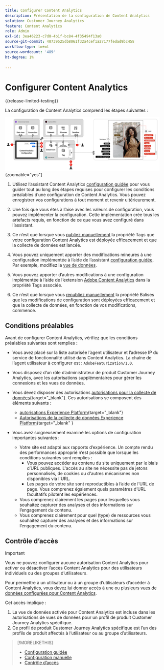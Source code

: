 ```yaml
---
title: Configurer Content Analytics
description: Présentation de la configuration de Content Analytics
solution: Customer Journey Analytics
feature: Content Analytics
role: Admin
exl-id: 3ea46223-c7d0-4b1f-bc84-4f35494f13a0
source-git-commit: 40739525db8061f32a4cef1a27177fedad9bc458
workflow-type: tm+mt
source-wordcount: '489'
ht-degree: 1%

---
```


# Configurer Content Analytics

{{release-limited-testing}}

La configuration de Content Analytics comprend les étapes suivantes :

![Configuration de Content Analytics](../assets/aca-configuration.svg){zoomable="yes"}

1. Utilisez l’assistant Content Analytics [configuration guidée](guided.md) pour vous guider tout au long des étapes requises pour configurer les conditions préalables d’une configuration de Content Analytics. Vous pouvez enregistrer vos configurations à tout moment et revenir ultérieurement.
1. Une fois que vous êtes à l’aise avec les valeurs de configuration, vous pouvez implémenter la configuration. Cette implémentation crée tous les artefacts requis, en fonction de ce que vous avez configuré dans l’assistant.
1. Ce n’est que lorsque vous [publiez manuellement](manual.md) la propriété Tags que votre configuration Content Analytics est déployée efficacement et que la collecte de données est lancée.

1. Vous pouvez uniquement apporter des modifications mineures à une configuration implémentée à l’aide de l’assistant [configuration guidée](guided.md). Par exemple, modifiez la [vue de données](/help/data-views/data-views.md).
1. Vous pouvez apporter d’autres modifications à une configuration implémentée à l’aide de l’extension [Adobe Content Analytics](https://experienceleague.adobe.com/en/docs/experience-platform/tags/extensions/client/content-analytics/overview) dans la propriété Tags associée.
1. Ce n’est que lorsque vous [republiez manuellement](manual.md) la propriété Balises que les modifications de configuration sont déployées efficacement et que la collecte de données, en fonction de vos modifications, commence.


## Conditions préalables

Avant de configurer Content Analytics, vérifiez que les conditions préalables suivantes sont remplies :

* Vous avez placé sur la liste autorisée l’agent utilisateur et l’adresse IP du service de fonctionnalité utilisé dans Content Analytics. La chaîne de l’agent utilisateur à configurer est : <code>AdobeFeaturization/1.0</code>.
* Vous disposez d’un rôle d’administrateur de produit Customer Journey Analytics, avec les autorisations supplémentaires pour gérer les connexions et les vues de données.
* Vous devez disposer des autorisations [autorisations pour la collecte de données](https://experienceleague.adobe.com/en/docs/experience-platform/collection/permissions){target="_blank"}. Ces autorisations se composent des éléments suivants :
   * [autorisations Experience Platform](https://experienceleague.adobe.com/en/docs/experience-platform/collection/permissions#adobe-experience-platform-permissions){target="_blank"}
   * [Autorisations de la collecte de données Experience Platform](https://experienceleague.adobe.com/en/docs/experience-platform/collection/permissions#adobe-experience-platform-data-collection-permissions){target="_blank" }
* Vous avez soigneusement examiné les options de configuration importantes suivantes :

   * Votre site est adapté aux rapports d’expérience. Un compte rendu des performances approprié n’est possible que lorsque les conditions suivantes sont remplies :
      * Vous pouvez accéder au contenu du site uniquement par le biais d’URL publiques. L&#39;accès au site ne nécessite pas de jetons personnalisés, de cookies ou d&#39;autres mécanismes non disponibles via l&#39;URL.
      * Les pages de votre site sont reproductibles à l’aide de l’URL de page. Vous comprenez également quels paramètres d’URL facultatifs pilotent les expériences.
   * Vous comprenez clairement les pages pour lesquelles vous souhaitez capturer des analyses et des informations sur l’engagement du contenu.
   * Vous comprenez clairement pour quel (type) de ressources vous souhaitez capturer des analyses et des informations sur l’engagement du contenu.


## Contrôle d’accès

>[!IMPORTANT]
>
>Vous ne pouvez configurer aucune autorisation Content Analytics pour activer ou désactiver l’accès Content Analytics pour des utilisateurs individuels ou des groupes d’utilisateurs.
>

Pour permettre à un utilisateur ou à un groupe d’utilisateurs d’accéder à Content Analytics, vous devez lui donner accès à une ou plusieurs [vues de données configurées pour Content Analytics](guided.md#data-view).

Cet accès implique :

1. La vue de données activée pour Content Analytics est incluse dans les autorisations de vues de données pour un profil de produit Customer Journey Analytics spécifique.
1. Ce profil de produit Customer Journey Analytics spécifique est l’un des profils de produit affectés à l’utilisateur ou au groupe d’utilisateurs.

>[!MORELIKETHIS]
>
>* [Configuration guidée](guided.md)
>* [Configuration manuelle](manual.md)
>* [Contrôle d’accès](/help/technotes/access-control.md)
>

